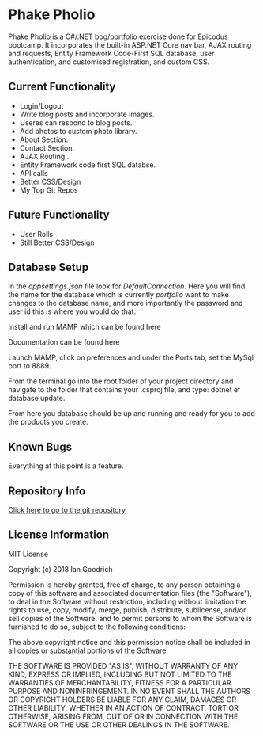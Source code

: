 # Phake Pholio

Phake Pholio is a C#/.NET bog/portfolio exercise done for Epicodus bootcamp. It incorporates the built-in ASP.NET Core nav bar, AJAX routing and requests, Entity Framework Code-First SQL database, user authentication, and customised registration, and custom CSS.



## Current Functionality

* Login/Logout
* Write blog posts and incorporate images.
* Useres can respond to blog posts.
* Add photos to custom photo library.
* About Section.
* Contact Section.
* AJAX Routing .
* Entity Framework code first SQL databse.
* API calls
* Better CSS/Design
* My Top Git Repos
## Future Functionality

* User Rolls
* Still Better CSS/Design



## Database Setup

In the *appsettings.json* file look for *DefaultConnection*. Here you will find the name for the database which is currently *portfolio* want to make changes to the database name, and more importantly the password and user id this is where you would do that.

Install and run MAMP which can be found here

Documentation can be found here

Launch MAMP, click on preferences and under the Ports tab, set the MySql port to 8889.

From the terminal go into the root folder of your project directory and navigate to the folder that contains your .csproj file, and type: dotnet ef database update.

From here you database should be up and running and ready for you to add the products you create.


## Known Bugs
Everything at this point is a feature.

## Repository Info
[Click here to go to the git repository](https://github.com/LeeMellon/Review15-PersonalProfile)

## License Information
MIT License

Copyright (c) 2018 Ian Goodrich

Permission is hereby granted, free of charge, to any person obtaining a copy of this software and associated documentation files (the "Software"), to deal in the Software without restriction, including without limitation the rights to use, copy, modify, merge, publish, distribute, sublicense, and/or sell copies of the Software, and to permit persons to whom the Software is furnished to do so, subject to the following conditions:

The above copyright notice and this permission notice shall be included in all copies or substantial portions of the Software.

THE SOFTWARE IS PROVIDED "AS IS", WITHOUT WARRANTY OF ANY KIND, EXPRESS OR IMPLIED, INCLUDING BUT NOT LIMITED TO THE WARRANTIES OF MERCHANTABILITY, FITNESS FOR A PARTICULAR PURPOSE AND NONINFRINGEMENT. IN NO EVENT SHALL THE AUTHORS OR COPYRIGHT HOLDERS BE LIABLE FOR ANY CLAIM, DAMAGES OR OTHER LIABILITY, WHETHER IN AN ACTION OF CONTRACT, TORT OR OTHERWISE, ARISING FROM, OUT OF OR IN CONNECTION WITH THE SOFTWARE OR THE USE OR OTHER DEALINGS IN THE SOFTWARE.
